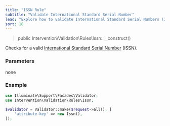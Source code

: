```yaml
---
title: "ISSN Rule"
subtitle: "Validate International Standard Serial Number"
lead: "Explore how to validate International Standard Serial Numbers (ISSN) with the additional validation rules of Intervention Validation for your Laravel application."
sort: 18
---
```


> public Intervention\Validation\Rules\Issn::__construct()

Checks for a valid [International Standard Serial Number](https://en.wikipedia.org/wiki/International_Standard_Serial_Number) (ISSN).

### Parameters

none

### Example

```php
use Illuminate\Support\Facades\Validator;
use Intervention\Validation\Rules\Issn;

$validator = Validator::make($request->all(), [
    'attribute-key' => new Issn(),
]);
```


